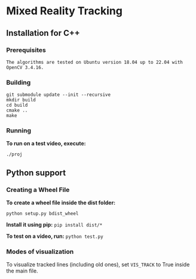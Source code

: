 # Mixed Reality Tracking

## Installation for C++

### Prerequisites

```
The algorithms are tested on Ubuntu version 18.04 up to 22.04 with OpenCV 3.4.16.
```

### Building

```
git submodule update --init --recursive
mkdir build
cd build
cmake ..
make
```

### Running

**To run on a test video, execute:**

`
./proj
`

## Python support

### Creating a Wheel File

**To create a wheel file inside the dist folder:**

`
python setup.py bdist_wheel
`

**Install it using pip:**
`
pip install dist/*
`

**To test on a video, run:**
`
python test.py
`

### Modes of visualization

To visualize tracked lines (including old ones), set `VIS_TRACK` to True inside the main file.
